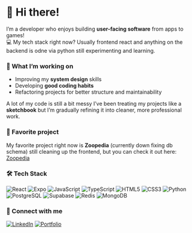# 👋 Hi there!

I’m a developer who enjoys building **user-facing software**  from apps to games!  
💻 My tech stack right now? Usually frontend react and anything on the backend is odne via python still experimenting and learning.

### 🚀 What I’m working on
- Improving my **system design** skills
- Developing **good coding habits**
- Refactoring projects for better structure and maintainability

A lot of my code is still a bit messy I’ve been treating my projects like a **sketchbook** but I’m gradually refining it into cleaner, more professional work.
### 🌟 Favorite project
My favorite project right now is **Zoopedia** (currently down fixing db schema) still cleaning up the frontend, but you can check it out here: [Zoopedia](https://zoopedia-web-wtc7.vercel.app/)

### 🛠 Tech Stack
![React](https://img.shields.io/badge/React-20232A?style=for-the-badge&logo=react&logoColor=61DAFB)
![Expo](https://img.shields.io/badge/Expo-000020?style=for-the-badge&logo=expo&logoColor=white)
![JavaScript](https://img.shields.io/badge/JavaScript-F7DF1E?style=for-the-badge&logo=javascript&logoColor=black)
![TypeScript](https://img.shields.io/badge/TypeScript-007ACC?style=for-the-badge&logo=typescript&logoColor=white)
![HTML5](https://img.shields.io/badge/HTML5-E34F26?style=for-the-badge&logo=html5&logoColor=white)
![CSS3](https://img.shields.io/badge/CSS3-1572B6?style=for-the-badge&logo=css3&logoColor=white)
![Python](https://img.shields.io/badge/Python-3776AB?style=for-the-badge&logo=python&logoColor=white)
![PostgreSQL](https://img.shields.io/badge/PostgreSQL-316192?style=for-the-badge&logo=postgresql&logoColor=white)
![Supabase](https://img.shields.io/badge/Supabase-3ECF8E?style=for-the-badge&logo=supabase&logoColor=white)
![Redis](https://img.shields.io/badge/Redis-DC382D?style=for-the-badge&logo=redis&logoColor=white)
![MongoDB](https://img.shields.io/badge/MongoDB-47A248?style=for-the-badge&logo=mongodb&logoColor=white)

### 🔗 Connect with me
[![LinkedIn](https://img.shields.io/badge/LinkedIn-blue?logo=linkedin&style=flat-square)]([https://www.linkedin.com/in/your-link](https://www.linkedin.com/in/benjamin-okojie-844419219/)/)
[![Portfolio](https://img.shields.io/badge/Portfolio-000?style=flat-square&logo=github)]([https://your-portfolio-link.com](https://benokojie.github.io/BenjaminPortfolio/))

